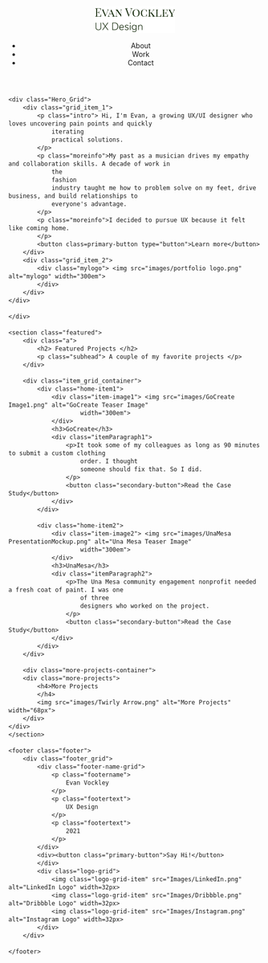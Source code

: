<head>
    <link rel="stylesheet" href="styles.css">
</head>

<body>
    <header>
        <div class="nav">
            <div class="logo-wrapper">
                <img src="images/LogoType.png" alt="Evan's logo" width="160px">
            </div>
            <ul>
                <li> About </li>
                <li> Work </li>
                <li> Contact </li>
            </ul>
        </div>
    </header>


    <div class="Hero_Grid">
        <div class="grid_item_1">
            <p class="intro"> Hi, I'm Evan, a growing UX/UI designer who loves uncovering pain points and quickly
                iterating
                practical solutions.
            </p>
            <p class="moreinfo">My past as a musician drives my empathy and collaboration skills. A decade of work in
                the
                fashion
                industry taught me how to problem solve on my feet, drive business, and build relationships to
                everyone's advantage.
            </p>
            <p class="moreinfo">I decided to pursue UX because it felt like coming home.
            </p>
            <button class=primary-button type="button">Learn more</button>
        </div>
        <div class="grid_item_2">
            <div class="mylogo"> <img src="images/portfolio logo.png" alt="mylogo" width="300em">
            </div>
        </div>
    </div>

    </div>

    <section class="featured">
        <div class="a">
            <h2> Featured Projects </h2>
            <p class="subhead"> A couple of my favorite projects </p>
        </div>

        <div class="item_grid_container">
            <div class="home-item1">
                <div class="item-image1"> <img src="images/GoCreate Image1.png" alt="GoCreate Teaser Image"
                        width="300em">
                </div>
                <h3>GoCreate</h3>
                <div class="itemParagraph1">
                    <p>It took some of my colleagues as long as 90 minutes to submit a custom clothing
                        order. I thought
                        someone should fix that. So I did.
                    </p>
                    <button class="secondary-button">Read the Case Study</button>
                </div>
            </div>

            <div class="home-item2">
                <div class="item-image2"> <img src="images/UnaMesa PresentationMockup.png" alt="Una Mesa Teaser Image"
                        width="300em">
                </div>
                <h3>UnaMesa</h3>
                <div class="itemParagraph2">
                    <p>The Una Mesa community engagement nonprofit needed a fresh coat of paint. I was one
                        of three
                        designers who worked on the project.
                    </p>
                    <button class="secondary-button">Read the Case Study</button>
                </div>
            </div>
        </div>

        <div class="more-projects-container">
        <div class="more-projects">
            <h4>More Projects
            </h4>
            <img src="images/Twirly Arrow.png" alt="More Projects" width="68px">
        </div>
    </div>
    </section>

    <footer class="footer">
        <div class="footer_grid">
            <div class="footer-name-grid">
                <p class="footername">
                    Evan Vockley
                </p>
                <p class="footertext">
                    UX Design
                </p>
                <p class="footertext">
                    2021
                </p>
            </div>
            <div><button class="primary-button">Say Hi!</button>
            </div>
            <div class="logo-grid">
                <img class="logo-grid-item" src="Images/LinkedIn.png" alt="LinkedIn Logo" width=32px>
                <img class="logo-grid-item" src="Images/Dribbble.png" alt="Dribbble Logo" width=32px>
                <img class="logo-grid-item" src="Images/Instagram.png" alt="Instagram Logo" width=32px>
            </div>
        </div>

    </footer>

</body>
</html>
